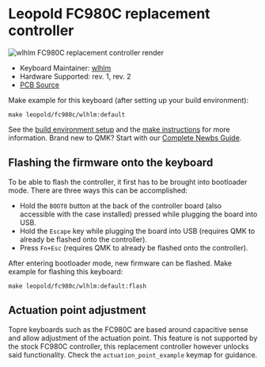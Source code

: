 # Leopold FC980C replacement controller

![wlhlm FC980C replacement controller render](https://i.imgur.com/5AW0DTm.png)

* Keyboard Maintainer: [wlhlm](https://github.com/wlhlm)
* Hardware Supported: rev. 1, rev. 2
* [PCB Source](https://github.com/wlhlm/fc980c-controller/)

Make example for this keyboard (after setting up your build environment):

    make leopold/fc980c/wlhlm:default

See the [build environment setup](https://docs.qmk.fm/newbs_getting_started) and the [make instructions](https://docs.qmk.fm/getting_started_make_guide) for more information. Brand new to QMK? Start with our [Complete Newbs Guide](https://docs.qmk.fm/newbs).

## Flashing the firmware onto the keyboard

To be able to flash the controller, it first has to be brought into bootloader mode. There are three ways this can be accomplished:

- Hold the `BOOT0` button at the back of the controller board (also accessible with the case installed) pressed while plugging the board into USB.
- Hold the `Escape` key while plugging the board into USB (requires QMK to already be flashed onto the controller).
- Press `Fn+Esc` (requires QMK to already be flashed onto the controller).

After entering bootloader mode, new firmware can be flashed. Make example for flashing this keyboard:

    make leopold/fc980c/wlhlm:default:flash

## Actuation point adjustment

Topre keyboards such as the FC980C are based around capacitive sense and allow adjustment of the actuation point. This feature is not supported by the stock FC980C controller, this replacement controller however unlocks said functionality. Check the `actuation_point_example` keymap for guidance.



